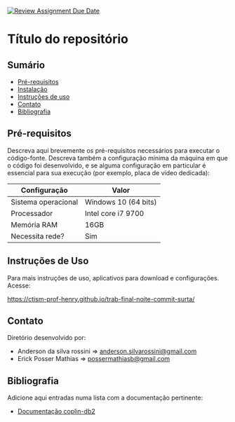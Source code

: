 [![Review Assignment Due Date](https://classroom.github.com/assets/deadline-readme-button-22041afd0340ce965d47ae6ef1cefeee28c7c493a6346c4f15d667ab976d596c.svg)](https://classroom.github.com/a/BJmkW5Ih)
# Título do repositório

## Sumário

* [Pré-requisitos](#pré-requisitos)
* [Instalação](#instalação)
* [Instruções de uso](#instruções-de-uso)
* [Contato](#contato)
* [Bibliografia](#bibliografia)

## Pré-requisitos

Descreva aqui brevemente os pré-requisitos necessários para executar o código-fonte. Descreva também
a configuração mínima da máquina em que o código foi desenvolvido, e se alguma configuração em particular é essencial
para sua execução (por exemplo, placa de vídeo dedicada):

| Configuração        | Valor                    |
|---------------------|--------------------------|
| Sistema operacional | Windows 10 (64 bits) |
| Processador         | Intel core i7 9700       |
| Memória RAM         | 16GB                     |
| Necessita rede?     | Sim                      |

## Instruções de Uso

Para mais instruções de uso, aplicativos para download e configurações. Acesse:

https://ctism-prof-henry.github.io/trab-final-noite-commit-surta/

## Contato

Diretório desenvolvido por:

* Anderson da silva rossini => anderson.silvarossini@gmail.com
* Erick Posser Mathias => possermathiasb@gmail.com

## Bibliografia

Adicione aqui entradas numa lista com a documentação pertinente:

* [Documentação coplin-db2](https://pypi.org/project/coplin-db2/)
